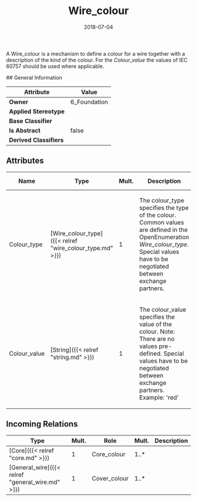 ﻿---
title: Wire_colour
toc: false
type: specs
date: "2018-07-04"
draft: false
specification: KBL
version: 2.5
documentType: "Recommendation"
elementType: Class
classes:
  - Wire_colour
menu_name: kbl-2.5
---
<p> A Wire_colour is a mechanism to define a colour for a wire together with a description of the kind of the colour. For the <i>Colour_value</i> the values of IEC 60757 should be used where applicable.      </p>
## General Information

| Attribute               | Value |
|-------------------------|-------|
| **Owner**               | 6_Foundation |
| **Applied Stereotype**  |   |
| **Base Classifier**     |   |
| **Is Abstract**         | false |
| **Derived Classifiers** |   |

## Attributes
|  Name  |  Type  |  Mult.  |  Description  |  Owning Classifier  |
|--------|--------|---------|---------------|--------------|
|Colour_type | [Wire_colour_type]({{< relref "wire_colour_type.md" >}}) | 1 | <p> The colour_type specifies the type of the colour. Common values are defined in the OpenEnumeration <i>Wire_colour_type</i>. Special values have to be negotiated between exchange partners.       </p> | [Wire_colour]({{< relref "wire_colour.md" >}}) |
|Colour_value | [String]({{< relref "string.md" >}}) | 1 | <p>The colour_value specifies the value of the colour. Note: There are no values pre-defined. Special values have to be negotiated between exchange partners.  Example:  'red'</p> | [Wire_colour]({{< relref "wire_colour.md" >}}) |

##  Incoming Relations
|    Type  |   Mult.  |   Role    |   Mult.   |   Description  |
|----------|----------|-----------|-----------|----------------|
| [Core]({{< relref "core.md" >}}) | 1 | Core_colour | 1..* |  |
| [General_wire]({{< relref "general_wire.md" >}}) | 1 | Cover_colour | 1..* |  |
